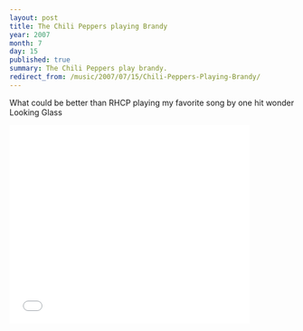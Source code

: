 ```yaml
---
layout: post
title: The Chili Peppers playing Brandy
year: 2007
month: 7
day: 15
published: true
summary: The Chili Peppers play brandy.
redirect_from: /music/2007/07/15/Chili-Peppers-Playing-Brandy/
---
```


What could be better than RHCP playing my favorite song by one hit wonder Looking Glass

<object height="350" width="425">
  <param name="movie" value="//www.youtube.com/v/EMzA0g28Ue4"></param>
  <param name="wmode" value="transparent"></param>
  <embed src="//www.youtube.com/v/EMzA0g28Ue4" type="application/x-shockwave-flash" wmode="transparent" width="425" height="350"></embed>
</object>
